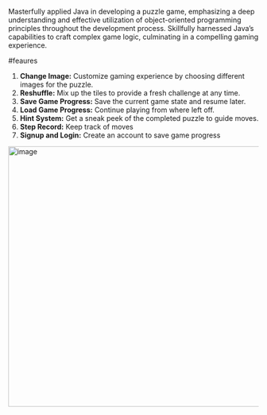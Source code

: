 Masterfully applied Java in developing a puzzle game, emphasizing a deep understanding and effective utilization
of object-oriented programming principles throughout the development process. Skillfully harnessed Java’s
capabilities to craft complex game logic, culminating in a compelling gaming experience.

#feaures
1. **Change Image:** Customize gaming experience by choosing different images for the puzzle.
2. **Reshuffle:** Mix up the tiles to provide a fresh challenge at any time.
3. **Save Game Progress:** Save the current game state and resume later.
4. **Load Game Progress:** Continue playing from where left off.
5. **Hint System:** Get a sneak peek of the completed puzzle to guide moves.
6. **Step Record:** Keep track of moves
7. **Signup and Login:** Create an account to save game progress
   
<img width="524" alt="image" src="https://github.com/emma418/puzzle_game/assets/105550943/34511bec-fada-44c1-bcd0-9d5af5e33c8f">

